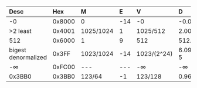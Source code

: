 | Desc                | Hex    | M         | E    | V           | D             |
| :------------------ | :----- | :-------- | :--- | :---------- | :------------ |
| -0                  | 0x8000 | 0         | -14  | -0          | -0.0          |
| >2 least            | 0x4001 | 1025/1024 | 1    | 1025/512    | 2.00195312    |
| 512                 | 0x6000 | 1         | 9    | 512         | 512.0         |
| bigest denormalized | 0x3FF  | 1023/1024 | -14  | 1023/(2^24) | 6.09755516e-5 |
| -∞                  | 0xFC00 | ---       | ---  | -∞          | -∞            |
| 0x3BB0              | 0x3BB0 | 123/64    | -1   | 123/128     | 0.9609375     |

